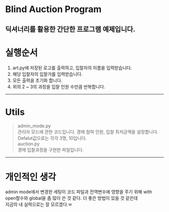 # Blind Auction Program
딕셔너리를 활용한 간단한 프로그램 예제입니다.
---
# 실행순서
1. art.py에 저장된 로고를 출력하고, 입찰자의 이름을 입력받습니다.<br>
2. 해당 입찰자의 입찰가를 입력받습니다.<br>
3. 모든 출력을 초기화 합니다.<br>
4. 위의 2 ~ 3의 과정을 입찰 인원 수만큼 반복합니다.<br>
---
# Utils
> admin_mode.py<br>
관리자 모드에 관한 코드입니다.
경매 참여 인원, 입찰 최저금액을 설정합니다.<br>
Defalut값으로는 각각 3명, 10입니다.<br>
> auction.py<br>
경매 입찰과정을 구현한 파일입니다.
---
# 개인적인 생각
admin mode에서 변경한 세팅이 코드 파일과 전역변수에 영향을 주기 위해 
with open함수와 global을 좀 많이 쓴 것 같다. 더 좋은 방법이 있을 것 같은데<br>
지금의 내 실력으로는 잘 모르겠다.ㅠ